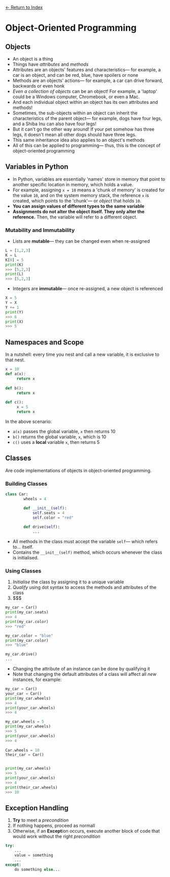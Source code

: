 [← Return to Index](https://github.com/cjmlgrto/fit2085-notes/)

# Object-Oriented Programming

## Objects
- An object is a thing
- Things have *attributes* and *methods*
- Attributes are an objects' features and characteristics— for example, a car is an object, and can be red, blue, have spoilers or none
- Methods are an objects' actions— for example, a car can drive forward, backwards or even honk
- *Even a collection of objects* can be an object! For example, a 'laptop' could be a Windows computer, Chromebook, or even a Mac.
- And each individual object within an object has its own attributes and methods!
- Sometimes, the sub-objects within an object can inherit the characteristics of the parent object— for example, dogs have four legs, and a Shiba Inu can also have four legs!
- But it can't go the other way around! If your pet somehow has three legs, it doesn't mean all other dogs should have three legs.
- This same inheritance idea also applies to an object's methods
- All of this can be applied to programming— thus, this is the concept of object-oriented programming

## Variables in Python
- In Python, variables are essentially 'names' store in memory that point to another specific location in memory, which holds a value.
- For example, assigning `x = 10` means a 'chunk of memory' is created for the value `10`, and on the system memory stack, the reference `x` is created, which points to the 'chunk'— or _object_ that holds `10`.
- **You can assign values of different types to the same variable**
- **Assignments do not alter the object itself. They only alter the reference.** Then, the variable will refer to a different object.

### Mutability and Immutability
- Lists are **mutable**— they can be changed even when re-assigned

```python
L = [1,2,3]
K = L
K[0] = 5
print(K)
>>> [5,2,3]
print(L)
>>> [5,2,3]
```

- Integers are **immutable**— once re-assigned, a new object is referenced

```python
X = 5
Y = X
Y += 1
print(Y)
>>> 6
print(X)
>>> 5
```

## Namespaces and Scope
In a nutshell: every time you nest and call a new variable, it is exclusive to that nest.

```python
x = 10
def a(x):
	 return x
	 
def b():
	 return x
	 
def c():
	 x = 5
	 return x
```
In the above scenario:

- `a(x)` passes the global variable, `x` then returns 10
- `b()` returns the global variable, `x`, which is 10
- `c()` uses a **local** variable `x`, then returns 5

## Classes
Are code implementations of objects in object-oriented programming.

### Building Classes

```python
class Car:
		wheels = 4

		def __init__(self):
			self.seats = 4
			self.color = "red"
		
		def drive(self):
			...
```
- All methods in the class must accept the variable ``self``— which refers to... itself.
- Contains the `__init__(self)` method, which occurs whenever the class is initialised.

### Using Classes
1. _Initialise_ the class by assigning it to a unique variable
2. _Qualify_ using dot syntax to access the methods and attributes of the class
3. $$$

```python
my_car = Car()
print(my_car.seats)
>>> 4
print(my_car.color)
>>> "red"

my_car.color = "blue"
print(my_car.color)
>>> "blue"

my_car.drive()
...
```
- Changing the attribute of an instance can be done by qualifying it
- Note that changing the default attributes of a class will affect all _new_ instances, for example:

```python
my_car = Car()
your_car = Car()
print(my_car.wheels)
>>> 4
print(your_car.wheels)
>>> 4

my_car.wheels = 5
print(my_car.wheels)
>>> 5
print(your_car.wheels)
>>> 4
 
Car.wheels = 10
their_car = Car()


print(my_car.wheels)
>>> 5
print(your_car.wheels)
>>> 4
print(their_car.wheels)
>>> 10
```

## Exception Handling
1. **Try** to meet a _precondition_
2. If nothing happens, proceed as normall
3. Otherwise, if an **Except**ion occurs, execute another block of code that would work without the right _precondition_

```python
try:
	...
	value = something
	...
except:
	do something else...
```




